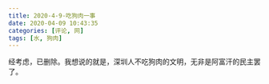 ```yaml
---
title: 2020-4-9-吃狗肉一事
date: 2020-04-09 10:43:35
categories: [评论, 网]
tags: [水, 狗肉]
---
```


经考虑，已删除。我想说的就是，深圳人不吃狗肉的文明，无非是阿富汗的民主罢了。
